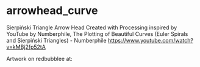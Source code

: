 # arrowhead_curve
Sierpiński Triangle Arrow Head 
Created with Processing inspired by YouTube by Numberphile, 
The Plotting of Beautiful Curves (Euler Spirals and Sierpiński Triangles) - Numberphile
https://www.youtube.com/watch?v=kMBj2fp52tA

Artwork on redbubblee at: 
